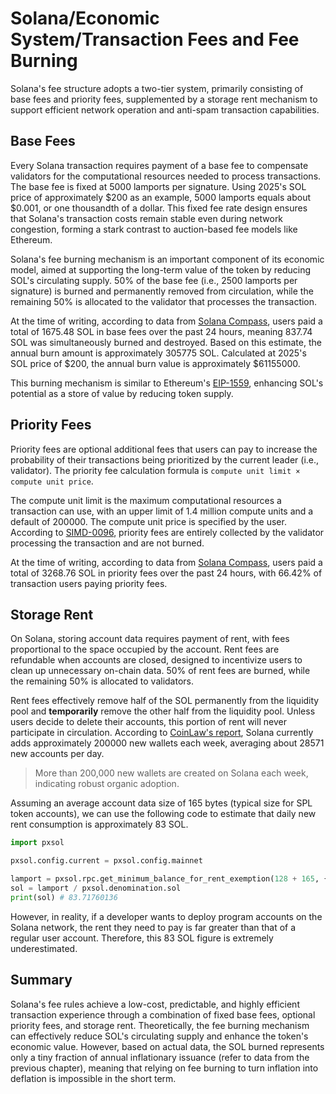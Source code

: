 # Solana/Economic System/Transaction Fees and Fee Burning

Solana's fee structure adopts a two-tier system, primarily consisting of base fees and priority fees, supplemented by a storage rent mechanism to support efficient network operation and anti-spam transaction capabilities.

## Base Fees

Every Solana transaction requires payment of a base fee to compensate validators for the computational resources needed to process transactions. The base fee is fixed at 5000 lamports per signature. Using 2025's SOL price of approximately $200 as an example, 5000 lamports equals about $0.001, or one thousandth of a dollar. This fixed fee rate design ensures that Solana's transaction costs remain stable even during network congestion, forming a stark contrast to auction-based fee models like Ethereum.

Solana's fee burning mechanism is an important component of its economic model, aimed at supporting the long-term value of the token by reducing SOL's circulating supply. 50% of the base fee (i.e., 2500 lamports per signature) is burned and permanently removed from circulation, while the remaining 50% is allocated to the validator that processes the transaction.

At the time of writing, according to data from [Solana Compass](https://solanacompass.com/statistics/fees), users paid a total of 1675.48 SOL in base fees over the past 24 hours, meaning 837.74 SOL was simultaneously burned and destroyed. Based on this estimate, the annual burn amount is approximately 305775 SOL. Calculated at 2025's SOL price of $200, the annual burn value is approximately $61155000.

This burning mechanism is similar to Ethereum's [EIP-1559](https://github.com/ethereum/EIPs/blob/master/EIPS/eip-1559.md), enhancing SOL's potential as a store of value by reducing token supply.

## Priority Fees

Priority fees are optional additional fees that users can pay to increase the probability of their transactions being prioritized by the current leader (i.e., validator). The priority fee calculation formula is `compute unit limit × compute unit price`.

The compute unit limit is the maximum computational resources a transaction can use, with an upper limit of 1.4 million compute units and a default of 200000. The compute unit price is specified by the user. According to [SIMD-0096](https://github.com/solana-foundation/solana-improvement-documents/blob/main/proposals/0096-reward-collected-priority-fee-in-entirety.md), priority fees are entirely collected by the validator processing the transaction and are not burned.

At the time of writing, according to data from [Solana Compass](https://solanacompass.com/statistics/fees), users paid a total of 3268.76 SOL in priority fees over the past 24 hours, with 66.42% of transaction users paying priority fees.

## Storage Rent

On Solana, storing account data requires payment of rent, with fees proportional to the space occupied by the account. Rent fees are refundable when accounts are closed, designed to incentivize users to clean up unnecessary on-chain data. 50% of rent fees are burned, while the remaining 50% is allocated to validators.

Rent fees effectively remove half of the SOL permanently from the liquidity pool and **temporarily** remove the other half from the liquidity pool. Unless users decide to delete their accounts, this portion of rent will never participate in circulation. According to [CoinLaw's report](https://coinlaw.io/solana-statistics/), Solana currently adds approximately 200000 new wallets each week, averaging about 28571 new accounts per day.

> More than 200,000 new wallets are created on Solana each week, indicating robust organic adoption.

Assuming an average account data size of 165 bytes (typical size for SPL token accounts), we can use the following code to estimate that daily new rent consumption is approximately 83 SOL.

```py
import pxsol

pxsol.config.current = pxsol.config.mainnet

lamport = pxsol.rpc.get_minimum_balance_for_rent_exemption(128 + 165, {}) * 28571
sol = lamport / pxsol.denomination.sol
print(sol) # 83.71760136
```

However, in reality, if a developer wants to deploy program accounts on the Solana network, the rent they need to pay is far greater than that of a regular user account. Therefore, this 83 SOL figure is extremely underestimated.

## Summary

Solana's fee rules achieve a low-cost, predictable, and highly efficient transaction experience through a combination of fixed base fees, optional priority fees, and storage rent. Theoretically, the fee burning mechanism can effectively reduce SOL's circulating supply and enhance the token's economic value. However, based on actual data, the SOL burned represents only a tiny fraction of annual inflationary issuance (refer to data from the previous chapter), meaning that relying on fee burning to turn inflation into deflation is impossible in the short term.
